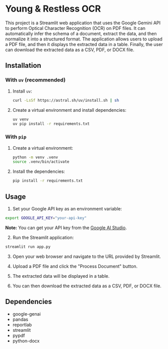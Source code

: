 # Young & Restless OCR

This project is a Streamlit web application that uses the Google Gemini API to perform Optical Character Recognition (OCR) on PDF files. It can automatically infer the schema of a document, extract the data, and then normalize it into a structured format. The application allows users to upload a PDF file, and then it displays the extracted data in a table. Finally, the user can download the extracted data as a CSV, PDF, or DOCX file.

## Installation 

### With `uv` (recommended)

1. Install `uv`:
   ```bash
   curl -LsSf https://astral.sh/uv/install.sh | sh
   ```

2. Create a virtual environment and install dependencies:
   ```bash
   uv venv
   uv pip install -r requirements.txt
   ```

### With `pip`

1. Create a virtual environment:
   ```bash
   python -m venv .venv
   source .venv/bin/activate
   ```

2. Install the dependencies:
   ```bash
   pip install -r requirements.txt
   ```

## Usage

1. Set your Google API key as an environment variable:
```bash
export GOOGLE_API_KEY="your-api-key"
```

   **Note:** You can get your API key from the [Google AI Studio](https://aistudio.google.com/).

2. Run the Streamlit application:
```bash
streamlit run app.py
```

3. Open your web browser and navigate to the URL provided by Streamlit.

4. Upload a PDF file and click the "Process Document" button.

5. The extracted data will be displayed in a table.

6. You can then download the extracted data as a CSV, PDF, or DOCX file.

## Dependencies

- google-genai
- pandas
- reportlab
- streamlit
- pypdf
- python-docx
